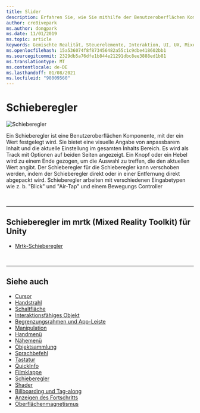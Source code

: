 ```yaml
---
title: Slider
description: Erfahren Sie, wie Sie mithilfe der Benutzeroberflächen Komponente des Schiebereglers einen Wert festlegen, indem Sie mit dem Mixed Reality Toolkit einen Knopf oder einen Hebel in eine Spur verschieben.
author: cre8ivepark
ms.author: dongpark
ms.date: 11/01/2019
ms.topic: article
keywords: Gemischte Realität, Steuerelemente, Interaktion, UI, UX, Mixed Reality-Headset, Windows Mixed Reality-Headset, Virtual Reality-Headset, hololens, Slider, mrtk, Mixed Reality Toolkit
ms.openlocfilehash: 15a536074f8f873456482a55c1c9dbe418602bb1
ms.sourcegitcommit: 2329db5a76dfe1b844e21291dbc8ee3888ed1b81
ms.translationtype: MT
ms.contentlocale: de-DE
ms.lasthandoff: 01/08/2021
ms.locfileid: "98009560"
---
```

# <a name="slider"></a>Schieberegler

![Schieberegler](images/UX_Hero_Slider.jpg)

Ein Schieberegler ist eine Benutzeroberflächen Komponente, mit der ein Wert festgelegt wird. Sie bietet eine visuelle Angabe von anpassbarem Inhalt und die aktuelle Einstellung im gesamten Inhalts Bereich. Es wird als Track mit Optionen auf beiden Seiten angezeigt. Ein Knopf oder ein Hebel wird zu einem Ende gezogen, um die Auswahl zu treffen, die den aktuellen Wert angibt. Der Schieberegler für die Schieberegler kann verschoben werden, indem der Schieberegler direkt oder in einer Entfernung direkt abgepackt wird. Schieberegler arbeiten mit verschiedenen Eingabetypen wie z. b. "Blick" und "Air-Tap" und einem Bewegungs Controller

<br>

---

## <a name="slider-in-mrtk-mixed-reality-toolkit-for-unity"></a>Schieberegler im mrtk (Mixed Reality Toolkit) für Unity

* [Mrtk-Schieberegler](https://microsoft.github.io/MixedRealityToolkit-Unity/Documentation/README_Sliders.html)

<br>

---

## <a name="see-also"></a>Siehe auch

* [Cursor](cursors.md)
* [Handstrahl](point-and-commit.md)
* [Schaltfläche](button.md)
* [Interaktionsfähiges Objekt](interactable-object.md)
* [Begrenzungsrahmen und App-Leiste](app-bar-and-bounding-box.md)
* [Manipulation](direct-manipulation.md)
* [Handmenü](hand-menu.md)
* [Nähemenü](near-menu.md)
* [Objektsammlung](object-collection.md)
* [Sprachbefehl](voice-input.md)
* [Tastatur](keyboard.md)
* [QuickInfo](tooltip.md)
* [Filmklappe](slate.md)
* [Schieberegler](slider.md)
* [Shader](shader.md)
* [Billboarding und Tag-along](billboarding-and-tag-along.md)
* [Anzeigen des Fortschritts](progress.md)
* [Oberflächenmagnetismus](surface-magnetism.md)
